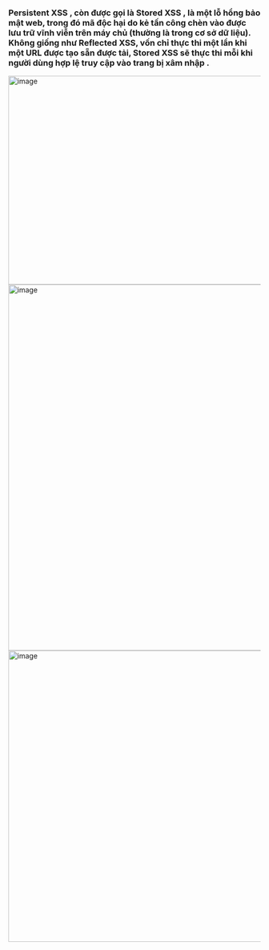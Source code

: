 ### Persistent XSS , còn được gọi là Stored XSS , là một lỗ hổng bảo mật web, trong đó mã độc hại do kẻ tấn công chèn vào được lưu trữ vĩnh viễn trên máy chủ (thường là trong cơ sở dữ liệu). Không giống như Reflected XSS, vốn chỉ thực thi một lần khi một URL được tạo sẵn được tải, Stored XSS sẽ thực thi mỗi khi người dùng hợp lệ truy cập vào trang bị xâm nhập .

<img width="575" height="417" alt="image" src="https://github.com/user-attachments/assets/0b9e5f06-b601-44ef-873a-5ec376f36527" />

<img width="594" height="731" alt="image" src="https://github.com/user-attachments/assets/aad5954e-d7df-4aeb-9fe6-f36a49bed134" />

<img width="574" height="582" alt="image" src="https://github.com/user-attachments/assets/73301aa6-8eb1-4414-b6e9-3f0089553a03" />
